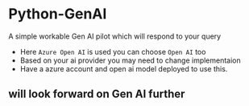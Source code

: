 # Python-GenAI
A simple workable Gen AI pilot which will respond to your query


+ Here `Azure Open AI` is used you can choose `Open AI` too
+ Based on your ai provider you may need to change implementaion
+ Have a azure account and open ai model deployed to use this.

## will look forward on Gen AI further
